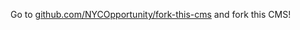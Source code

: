 Go to [github.com/NYCOpportunity/fork-this-cms](https://github.com/NYCOpportunity/fork-this-cms) and fork this CMS!
